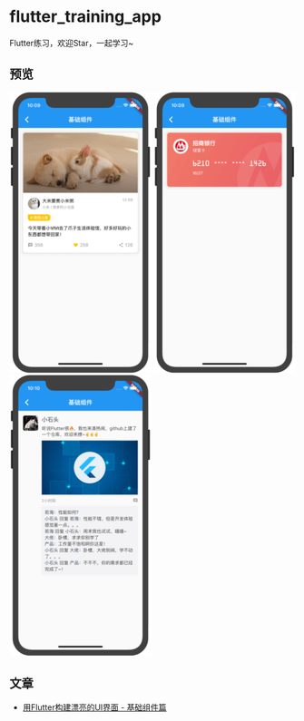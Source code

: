 # flutter_training_app

Flutter练习，欢迎Star，一起学习~

## 预览

<div>
  <img width="250" src="./lib/basic_widgets/screen_shots/pet_card.png"/>
  <img width="250" src="./lib/basic_widgets/screen_shots/credit_card.png"/>
  <img width="250" src="./lib/basic_widgets/screen_shots/friend_circle.png"/>
</div>

## 文章

- [用Flutter构建漂亮的UI界面 - 基础组件篇](https://github.com/SmallStoneSK/Blog/issues/12)
